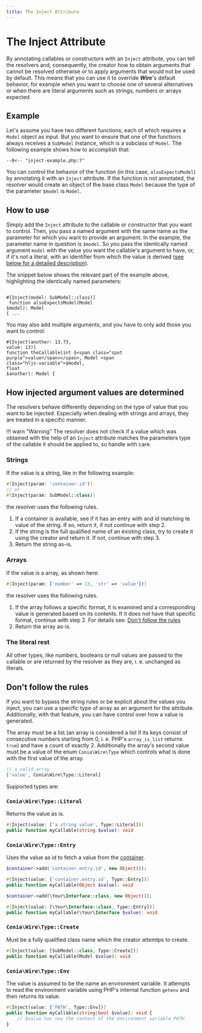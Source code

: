 ```yaml
---
title: The Inject Attribute
---
```

The Inject Attribute
==================

By annotating callables or constructors with an `Inject` attribute, you can
tell the resolvers and, consequently, the creator how to obtain arguments that
cannot be resolved otherwise  or to apply arguments that would not be used by
default. This means that you can use it to override ***Wire***'s default
behavior, for example when you want to choose one of several alternatives or
when there are literal arguments such as strings, numbers or arrays expected.

## Example

Let's assume you have two different functions, each of which requires a `Model`
object as input. But you want to ensure that one of the functions always
receives a `SubModel` instance, which is a subclass of `Model`. The following
example shows how to accomplish that:

```
--8<-- "inject-example.php:7"
```

You can control the behavior of the function (in this case, `alsoExpectsModel`)
by annotating it with an `Inject` attribute. If the function is not annotated,
the resolver would create an object of the base class `Model` because the type of
the parameter `$model` is `Model`.

## How to use

Simply add the `Inject` attribute to the callable or constructor that you want
to control. Then, you pass a named argument with the same name as the parameter for
which you want to provide an argument. In the example, the parameter name in
question is `$model`. So you pass the identically named argument `model` with
the value you want the callable's argument to have, or, if it's not a literal,
with an identifier from which the value is derived ([see below for a detailed
description](#how-injected-argument-values-are-determined)). 

The snippet below shows the relevant part of the example above, highlighting
the identically named parameters:

<code class="annotated"> <span class="hljs-meta">#[Inject</span>(<span
class="hljs-attr"><span class="spot red">model</span></span>: <span
class="hljs-title class_">SubModel</span>::<span class="hljs-variable
language_">class</span>)<span class="hljs-meta">]</span><br> <span
class="hljs-function"><span class="hljs-keyword">function</span> <span
class="hljs-title">alsoExpectsModel</span>(<span class="hljs-params">Model
<span class="hljs-variable">$<span class="spot
red">model</span></span></span>): <span class="hljs-title">Model</span>
</span>{ <span class="dots">...</span> </code>

You may also add multiple arguments, and you have to only add those you want to
control:

<code class="annotated"><span class="hljs-meta">#[Inject</span>(<span
class="hljs-attr"><span class="spot red">another</span></span>: <span
class="hljs-number">13.73</span>, <span class="hljs-attr"><span class="spot
purple">value</span></span>: <span class="hljs-number">13</span>)<span
class="hljs-meta">]</span> <span class="hljs-function"><br><span
class="hljs-keyword">function</span> <span
class="hljs-title">theCallable</span>(<span class="hljs-params"><span
class="hljs-keyword">int</span> <span class="hljs-variable">$<span class="spot
purple">value</span></span>, Model <span class="hljs-variable">$model</span>,
<span class="hljs-keyword">float</span> <span class="hljs-variable">$<span
class="spot red">another</span></span></span>): <span
class="hljs-title">Model</span> </span>{ </code>

## How injected argument values are determined

The resolvers behave differently depending on the type of value that you want
to be injected. Especially when dealing with strings and arrays, they are
treated in a specific manner.

!!! warn "Warning" 
    The resolver does not check if a value which was obtained with the help of
    an `Inject` attribute matches the parameters type of the callable it
    should be applied to, so handle with care.

### Strings

If the value is a string, like in the following example:

```php
#[Inject(param: 'container.id')]
// or
#[Inject(param: SubModel::class)]
```

the resolver uses the following rules.

1. If a container is available, see if it has an entry with and id matching te
   value of the string. If so, return it, if not continue with step 2.
2. If the string is the full qualified name of an existing class, try to create
   it using the creator and return it. If not, continue with step 3.
3. Return the string as-is.

### Arrays

If the value is a array, as shown here:

```php
#[Inject(param: ['number' => 13, 'str' => 'value'])]
```

the resolver uses the following rules.

1. If the array follows a specific format, it is examined and a corresponding
   value is generated based on its contents. If it does not have that specific
   format, continue with step 2.  For details see: [Don't follow the
   rules](#dont-follow-the-rules)
2. Return the array as-is.

### The literal rest

All other types, like numbers, booleans or null values are passed to the
callable or are returned by the resolver as they are, i. e. unchanged as
literals.

## Don't follow the rules

If you want to bypass the string rules or be explicit about the values you
inject, you can use a specific type of array as an argument for the attribute.
Additionally, with that feature, you can have control over how a value is
generated.

The array must be a list (an array is considered a list if its keys consist of
consecutive numbers starting from 0, i. e. PHP's `array_is_list` returns
`true`) and have a count of exactly 2. Additionally the array's second value
must be a value of the enum `Conia\Wire\Type` which controls what is done with
the first value of the array. 

```php
// a valid array
['value', Conia\Wire\Type::Literal]
```

Supported types are:

### `Conia\Wire\Type::Literal`  

Returns the value as is.

``` php
#[Inject(value: ['a string value', Type::Literal])]
public function myCallable(string $value): void 
```

### `Conia\Wire\Type::Entry`  

Uses the value as id to fetch a value from the [container](container.md).

``` php
$container->add('container.entry.id', new Object());

#[Inject(value: ['container.entry.id', Type::Entry])]
public function myCallable(Object $value): void 
``` 

``` php
$container->add(\Your\Interface::class, new Object());

#[Inject(value: [\Your\Interface::class, Type::Entry])]
public function myCallable(\Your\Interface $value): void 
```
### `Conia\Wire\Type::Create`  

Must be a fully qualified class name which the creator attemtps to create.

``` php
#[Inject(value: [SubModel::class, Type::Create])]
public function myCallable(Model $value): void 
``` 

### `Conia\Wire\Type::Env`  

The value is assumed to be the name an environment variable. It attempts to
read the environment variable using PHP's internal function `getenv` and then
returns its value.

``` php
#[Inject(value: ['PATH', Type::Env])]
public function myCallable(string|bool $value): void {
    // $value has now the content of the environment variable PATH
}
``` 
